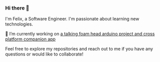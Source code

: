 ### Hi there 👋

I'm Felix, a Software Engineer. I'm passionate about learning new technologies.

🔭 I’m currently working on [a talking foam head arduino project and cross platform companion app](https://github.com/faluciano/talking-head-app)

Feel free to explore my repositories and reach out to me if you have any questions or would like to collaborate!
